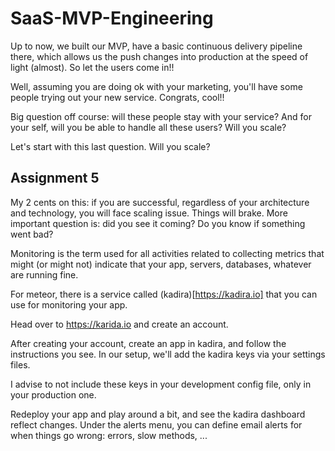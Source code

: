 # SaaS-MVP-Engineering

Up to now, we built our MVP, have a basic continuous delivery pipeline there, which allows us the push changes into production at the speed of light (almost). So let the users come in!!

Well, assuming you are doing ok with your marketing, you'll have some people trying out your new service. Congrats, cool!!

Big question off course: will these people stay with your service? And for your self, will you be able to handle all these users? Will you scale?

Let's start with this last question. Will you scale?

## Assignment 5
My 2 cents on this: if you are successful, regardless of your architecture and technology, you will face scaling issue. Things will brake. More important question is: did you see it coming? Do you know if something went bad?

Monitoring is the term used for all activities related to collecting metrics that might (or might not) indicate that your app, servers, databases, whatever are running fine.

For meteor, there is a service called (kadira)[https://kadira.io] that you can use for monitoring your app.

Head over to https://karida.io and create an account.

After creating your account, create an app in kadira, and follow the instructions you see. In our setup, we'll add the kadira keys via your settings files.

I advise to not include these keys in your development config file, only in your production one.

Redeploy your app and play around a bit, and see the kadira dashboard reflect changes. Under the alerts menu, you can define email alerts for when things go wrong: errors, slow methods, ...
